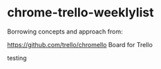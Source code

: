 # chrome-trello-weeklylist

Borrowing concepts and approach from:

https://github.com/trello/chromello
Board for Trello

testing
